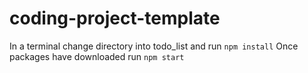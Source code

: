 # coding-project-template

In a terminal
change directory into todo_list and run `npm install`
Once packages have downloaded run `npm start`


